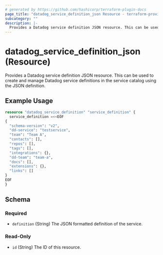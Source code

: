 ```yaml
---
# generated by https://github.com/hashicorp/terraform-plugin-docs
page_title: "datadog_service_definition_json Resource - terraform-provider-datadog"
subcategory: ""
description: |-
  Provides a Datadog service definition JSON resource. This can be used to create and manage Datadog service definitions in the service catalog using the JSON definition.
---
```


# datadog_service_definition_json (Resource)

Provides a Datadog service definition JSON resource. This can be used to create and manage Datadog service definitions in the service catalog using the JSON definition.

## Example Usage

```terraform
resource "datadog_service_definition" "service_definition" {
  service_definition =<<EOF
{
  "schema-version": "v2",
  "dd-service": "testservice",
  "team": "Team A",
  "contacts": [],
  "repos": [],
  "tags": [],
  "integrations": {},
  "dd-team": "team-a",
  "docs": [],
  "extensions": {},
  "links": []
}
EOF
}
```

<!-- schema generated by tfplugindocs -->
## Schema

### Required

- `definition` (String) The JSON formatted definition of the service.

### Read-Only

- `id` (String) The ID of this resource.

